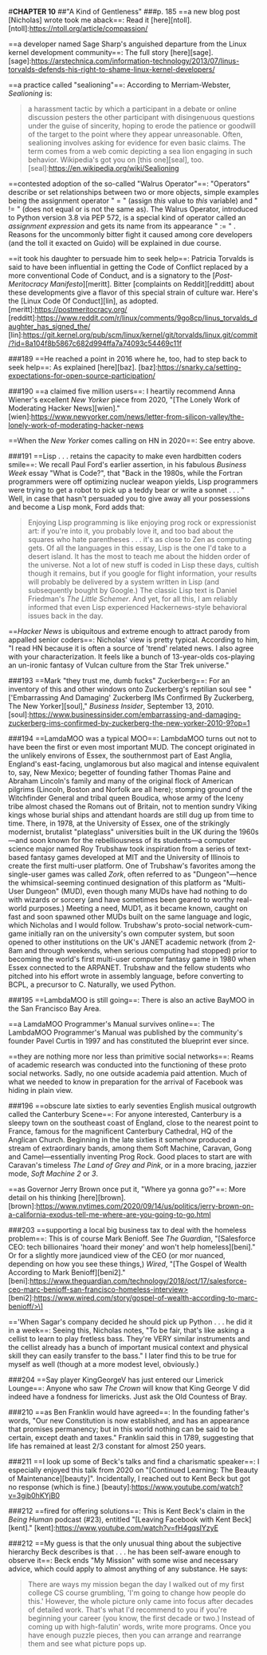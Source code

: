 #**CHAPTER 10**
##"A Kind of Gentleness"
###p. 185
==a new blog post [Nicholas] wrote took me aback==:
Read it [here][ntoll].
[ntoll]:https://ntoll.org/article/compassion/

==a developer named Sage Sharp's anguished departure from the Linux kernel development community==:
The full story [here][sage].
[sage]:https://arstechnica.com/information-technology/2013/07/linus-torvalds-defends-his-right-to-shame-linux-kernel-developers/

==a practice called "sealioning"==:
According to Merriam-Webster, *Sealioning* is:
>a harassment tactic by which a participant in a debate
or online discussion pesters the other participant with disingenuous
questions under the guise of sincerity, hoping to erode the patience or
goodwill of the target to the point where they appear unreasonable.
Often, sealioning involves asking for evidence for even basic claims.
The term comes from a web comic depicting a sea lion engaging in such
behavior.
Wikipedia's got you on [this one][seal], too.
[seal]:https://en.wikipedia.org/wiki/Sealioning


==contested adoption of the so-called "Walrus Operator"==:
"Operators" describe or set relationships between two or more objects,
simple examples being the assignment operator " = " (assign *this*
value to *this* variable) and " != " (does not equal or is not the
same as). The Walrus Operator, introduced to Python version 3.8 via PEP
572, is a special kind of operator called an *assignment expression* and
gets its name from its appearance " := " . Reasons for the uncommonly
bitter fight it caused among core developers (and the toll it exacted on
Guido) will be explained in due course.

==it took his daughter to persuade him to seek help==:
Patricia Torvalds is said to have been influential in getting the Code of
Conflict replaced by a more conventional Code of Conduct, and is a
signatory to the [*Post-Meritocracy Manifesto*][meritt]. Bitter [complaints on
Reddit][redditt] about these developments give a flavor of this special strain of
culture war.
    Here's the [Linux Code Of Conduct][lin], as adopted.
[meritt]:https://postmeritocracy.org/
[redditt]:https://www.reddit.com/r/linux/comments/9go8cp/linus_torvalds_daughter_has_signed_the/
[lin]:https://git.kernel.org/pub/scm/linux/kernel/git/torvalds/linux.git/commit/?id=8a104f8b5867c682d994ffa7a74093c54469c11f

###189
==He reached a point in 2016 where he, too, had to step back to
seek help==:
As explained [here][baz].
[baz]:https://snarky.ca/setting-expectations-for-open-source-participation/

###190
==a claimed five million users==:
I heartily recommend Anna Wiener's excellent *New Yorker* piece from 2020, "[The Lonely Work of
Moderating Hacker News][wien]."
[wien]:https://www.newyorker.com/news/letter-from-silicon-valley/the-lonely-work-of-moderating-hacker-news

==When the *New Yorker* comes calling on HN in 2020==:
See entry above.

###191
==Lisp . . . retains the capacity to make even hardbitten coders
smile==:
We recall Paul Ford's earlier assertion, in his fabulous
*Business Week* essay "What is Code?", that "Back in the
1980s, while the Fortran programmers were off optimizing nuclear weapon
yields, Lisp programmers were trying to get a robot to pick up a teddy
bear or write a sonnet . . . " Well, in case that hasn't persuaded you
to give away all your possessions and become a Lisp monk, Ford adds
that:
>Enjoying Lisp programming is like enjoying prog rock or
expressionist art: if you're into it, you probably love it, and too bad
about the squares who hate parentheses . . . it's as close to Zen as
computing gets. Of all the languages in this essay, Lisp is the one I'd
take to a desert island. It has the most to teach me about the hidden
order of the universe.
    Not a lot of new stuff is coded in Lisp these days, cultish though it remains, but if you google for flight
information, your results will probably be delivered by a system written
in Lisp (and subsequently bought by Google.) The classic Lisp text is
Daniel Friedman's *The Little Schemer*.
    And yet, for all this, I am reliably informed that even Lisp experienced
Hackernews-style behavioral issues back in the day.

==*Hacker News* is ubiquitous and extreme enough to attract
parody from appalled senior coders==:
Nicholas' view is pretty typical. According to him, "I read HN because it is often a source of 'trend'
related news. I also agree with your characterization. It feels like a
bunch of 13-year-olds cos-playing an un-ironic fantasy of Vulcan culture
from the Star Trek universe."

###193
==Mark "they trust me, dumb fucks" Zuckerberg==:
For an inventory of this and other windows onto Zuckerberg's reptilian soul see "['Embarrassing And Damaging' Zuckerberg IMs Confirmed By Zuckerberg, The New Yorker][soul]," *Business Insider*, September 13, 2010.
[soul]:https://www.businessinsider.com/embarrassing-and-damaging-zuckerberg-ims-confirmed-by-zuckerberg-the-new-yorker-2010-9?op=1

###194
==LamdaMOO was a typical MOO==:
LambdaMOO turns out not to have been the first or even most important MUD. The concept originated in the
unlikely environs of Essex, the southernmost part of East Anglia,
England's east-facing, unglamorous but also magical and intense
equivalent to, say, New Mexico; begetter of founding father Thomas Paine
and Abraham Lincoln's family and many of the original flock of American
pilgrims (Lincoln, Boston and Norfolk are all here); stomping ground of
the Witchfinder General and tribal queen Boudica, whose army of the
Iceny tribe almost chased the Romans out of Britain, not to mention
sundry Viking kings whose burial ships and attendant hoards are still
dug up from time to time. There, in 1978, at the University of Essex,
one of the strikingly modernist, brutalist "plateglass" universities
built in the UK during the 1960s—and soon known for the rebelliousness
of its students—a computer science major named Roy Trubshaw took
inspiration from a series of text-based fantasy games developed at MIT
and the University of Illinois to create the first multi-user platform.
One of Trubshaw's favorites among the single-user games was called
*Zork*, often referred to as "Dungeon"—hence the whimsical-seeming
continued designation of this platform as "Multi-User Dungeon" (MUD),
even though many MUDs have had nothing to do with wizards or sorcery
(and have sometimes been geared to worthy real-world purposes.) Meeting
a need, MUD1, as it became known, caught on fast and soon spawned other
MUDs built on the same language and logic, which Nicholas and I would
follow.
    Trubshaw's proto-social network-cum-game initially ran on the
university's own computer system, but soon opened to other institutions
on the UK's JANET academic network (from 2-8am and through weekends,
when serious computing had stopped) prior to becoming the world's first
multi-user computer fantasy game in 1980 when Essex connected to the
ARPANET. Trubshaw and the fellow students who pitched into his effort
wrote in assembly language, before converting to BCPL, a precursor to C.
Naturally, we used Python.

###195
==LambdaMOO is still going==:
There is also an active BayMOO in the San Francisco Bay Area.

==a LamdaMOO Programmer's Manual survives online==:
The LambdaMOO Programmer's Manual was published by the community's founder
Pavel Curtis in 1997 and has constituted the blueprint ever since.

==they are nothing more nor less than primitive social
networks==:
Reams of academic research was conducted into the
functioning of these proto social networks. Sadly, no one outside
academia paid attention. Much of what we needed to know in preparation
for the arrival of Facebook was hiding in plain view.

###196
==obscure late sixties to early seventies English musical
outgrowth called the Canterbury Scene==:
For anyone interested, Canterbury is a sleepy town on the southeast coast of England, close to the
nearest point to France, famous for the magnificent Canterbury Cathedral, HQ of the Anglican Church. Beginning in the late sixties it somehow
produced a stream of extraordinary bands, among them Soft Machine,
Caravan, Gong and Camel—essentially inventing Prog Rock. Good places
to start are with Caravan's timeless *The Land of Grey and Pink*, or in
a more bracing, jazzier mode, *Soft Machine 2* or *3*.

==as Governor Jerry Brown once put it, "Where ya gonna go?"==:
More detail on his thinking [here][brown].
[brown]:https://www.nytimes.com/2020/09/14/us/politics/jerry-brown-on-a-california-exodus-tell-me-where-are-you-going-to-go.html

###203
==supporting a local big business tax to deal with the homeless
problem==:
This is of course Mark Benioff. See *The Guardian*,
"[Salesforce CEO: tech billionaires 'hoard their money' and won't help
homeless][beni]." Or for a slightly more jaundiced view of the CEO (or mor nuanced,
depending on how you see these things,) *Wired*, "[The Gospel of Wealth
According to Mark Benioff][beni2]."
[beni]:https://www.theguardian.com/technology/2018/oct/17/salesforce-ceo-marc-benioff-san-francisco-homeless-interview>
[beni2]:https://www.wired.com/story/gospel-of-wealth-according-to-marc-benioff/>\]

=='When Sagar's company decided he should pick up Python . . .
he did it in a week==:
Seeing this, Nicholas notes, "To be fair, that's like asking a cellist to learn to play fretless bass. They're
VERY similar instruments and the cellist already has a bunch of
important musical context and physical skill they can easily transfer to
the bass." I later find this to be true for myself as well (though at a
more modest level, obviously.)

###204
==Say player KingGeorgeV has just entered our Limerick Lounge==:
Anyone who saw *The Crown* will know that King George V did indeed
have a fondness for limericks. Just ask the Old Countess of Bray.

###210
==as Ben Franklin would have agreed==:
In the founding father's words, "Our new Constitution is now established, and has an appearance
that promises permanency; but in this world nothing can be said to be
certain, except death and taxes." Franklin said this in 1789,
suggesting that life has remained at least 2/3 constant for almost 250
years.

###211
==I look up some of Beck's talks and find a charismatic
speaker==:
I especially enjoyed this talk from 2020 on "[Continued Learning: The
Beauty of Maintenance][beauty]". Incidentally, I reached
out to Kent Beck but got no response (which is fine.)
[beauty]:https://www.youtube.com/watch?v=3gib0hKYjB0

###212
==fired for offering solutions==:
This is Kent Beck's claim in the *Being Human* podcast (#23), entitled "[Leaving Facebook with Kent
Beck][kent]."
[kent]:https://www.youtube.com/watch?v=fH4gqsIYzyE

###212
==My guess is that the only unusual thing about the subjective
hierarchy Beck describes is that . . . he has been self-aware enough to
observe it==:
Beck ends "My Mission" with some wise and necessary advice, which could apply to almost anything of any substance. He says:
>There are ways my mission began the day I walked out of my first
college CS course grumbling, 'I'm going to change how people do this.'
However, the whole picture only came into focus after decades of
detailed work. That's what I'd recommend to you if you're beginning your
career (you know, the first decade or two.) Instead of coming up with
high-falutin' words, write more programs. Once you have enough puzzle
pieces, then you can arrange and rearrange them and see what picture
pops up.